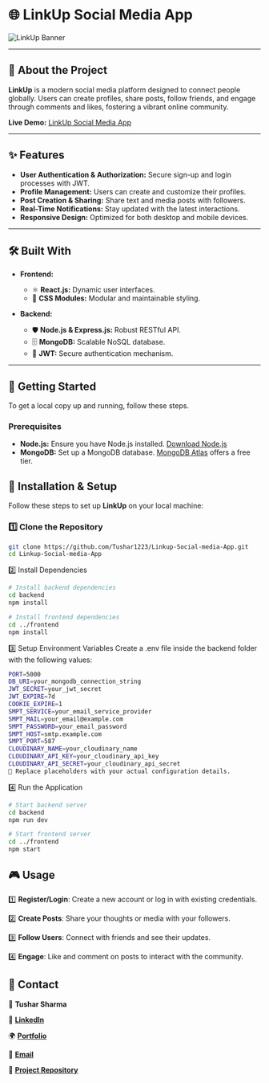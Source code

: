 # 🌐 LinkUp Social Media App

![LinkUp Banner](https://media.licdn.com/dms/image/v2/D562DAQEw5bi913pfzQ/profile-treasury-image-shrink_800_800/profile-treasury-image-shrink_800_800/0/1725546757019?e=1742223600&v=beta&t=YfOulkVkvPf7woOB8F5ZuHsR_DJlhOl0YLGh64shbMk)


---



## 📌 About the Project

**LinkUp** is a modern social media platform designed to connect people globally. Users can create profiles, share posts, follow friends, and engage through comments and likes, fostering a vibrant online community.

**Live Demo:** [LinkUp Social Media App](https://linkup-mqru.onrender.com)

---

## ✨ Features

- **User Authentication & Authorization:** Secure sign-up and login processes with JWT.
- **Profile Management:** Users can create and customize their profiles.
- **Post Creation & Sharing:** Share text and media posts with followers.
- **Real-Time Notifications:** Stay updated with the latest interactions.
- **Responsive Design:** Optimized for both desktop and mobile devices.

---

## 🛠️ Built With

- **Frontend:**
  - ⚛️ **React.js:** Dynamic user interfaces.
  - 💅 **CSS Modules:** Modular and maintainable styling.

- **Backend:**
  - 🛡️ **Node.js & Express.js:** Robust RESTful API.
  - 🗄️ **MongoDB:** Scalable NoSQL database.
  - 🔐 **JWT:** Secure authentication mechanism.

---

## 🚀 Getting Started

To get a local copy up and running, follow these steps.

### Prerequisites

- **Node.js:** Ensure you have Node.js installed. [Download Node.js](https://nodejs.org/)
- **MongoDB:** Set up a MongoDB database. [MongoDB Atlas](https://www.mongodb.com/cloud/atlas) offers a free tier.

## 🔧 Installation & Setup  

Follow these steps to set up **LinkUp** on your local machine:

### **1️⃣ Clone the Repository**  
```bash
git clone https://github.com/Tushar1223/Linkup-Social-media-App.git
cd Linkup-Social-media-App
```
2️⃣ Install Dependencies
```bash
# Install backend dependencies
cd backend
npm install

# Install frontend dependencies
cd ../frontend
npm install

```
3️⃣ Setup Environment Variables
Create a .env file inside the backend folder with the following values:
```bash
PORT=5000
DB_URI=your_mongodb_connection_string
JWT_SECRET=your_jwt_secret
JWT_EXPIRE=7d
COOKIE_EXPIRE=1
SMPT_SERVICE=your_email_service_provider
SMPT_MAIL=your_email@example.com
SMPT_PASSWORD=your_email_password
SMPT_HOST=smtp.example.com
SMPT_PORT=587
CLOUDINARY_NAME=your_cloudinary_name
CLOUDINARY_API_KEY=your_cloudinary_api_key
CLOUDINARY_API_SECRET=your_cloudinary_api_secret
📝 Replace placeholders with your actual configuration details.
```
4️⃣ Run the Application
```bash
# Start backend server
cd backend
npm run dev

# Start frontend server
cd ../frontend
npm start
```

## 🎮 Usage  

1️⃣ **Register/Login**: Create a new account or log in with existing credentials.  

2️⃣ **Create Posts**: Share your thoughts or media with your followers.  

3️⃣ **Follow Users**: Connect with friends and see their updates.  

4️⃣ **Engage**: Like and comment on posts to interact with the community.




## 📩 Contact  

📌 **Tushar Sharma**  

🔗 **[LinkedIn](https://www.linkedin.com/in/tushar-sharma003/)**  

🌍 **[Portfolio](https://tushar-porfolio.onrender.com/)**  

📧 **[Email](mailto:tushar007king@gmail.com)**  

📂 **[Project Repository](https://github.com/Tushar1223/Linkup-Social-media-App)**  

